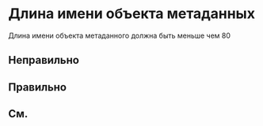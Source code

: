 # Длина имени объекта метаданных

Длина имени объекта метаданного должна быть меньше чем 80


## Неправильно

## Правильно

## См.

